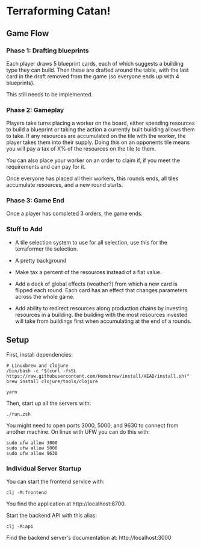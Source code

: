 # Terraforming Catan!

## Game Flow

### Phase 1: Drafting blueprints

Each player draws 5 blueprint cards, each of which suggests a building type they
can build.
Then these are drafted around the table, with the last card in the draft removed
from the game (so everyone ends up with 4 blueprints).

This still needs to be implemented.

### Phase 2: Gameplay

Players take turns placing a worker on the board, either spending resources to
build a blueprint or taking the action a currently built building allows them to
take.
If any resources are accumulated on the tile with the worker, the player takes
them into their supply.
Doing this on an opponents tile means you will pay a tax of X% of the resources
on the tile to them.

You can also place your worker on an order to claim if, if you meet the
requirements and can pay for it.

Once everyone has placed all their workers, this rounds ends, all tiles
accumulate resources, and a new round starts.

### Phase 3: Game End

Once a player has completed 3 orders, the game ends.

### Stuff to Add

 - A tile selection system to use for all selection, use this for the
   terraformer tile selection.
 - A pretty background
 - Make tax a percent of the resources instead of a flat value.
 - Add a deck of global effects (weather?) from which a new card is flipped each
   round.
   Each card has an effect that changes parameters across the whole game.

 - Add ability to redirect resources along production chains by investing
   resources in a building.
   the building with the most resources invested will take from buildings first
   when accumulating at the end of a rounds.

## Setup

First, install dependencies:

    # Linuxbrew and clojure
    /bin/bash -c "$(curl -fsSL https://raw.githubusercontent.com/Homebrew/install/HEAD/install.sh)"
    brew install clojure/tools/clojure

    yarn

Then, start up all the servers with:

    ./run.zsh

You might need to open ports 3000, 5000, and 9630 to connect from another
machine.
On linux with UFW you can do this with:

```
sudo ufw allow 3000
sudo ufw allow 5000
sudo ufw allow 9630
```

### Individual Server Startup

You can start the frontend service with:

    clj -M:frontend

You find the application at http://localhost:8700.

Start the backend API with this alias:

    clj -M:api

Find the backend server's documentation at: http://localhost:3000
